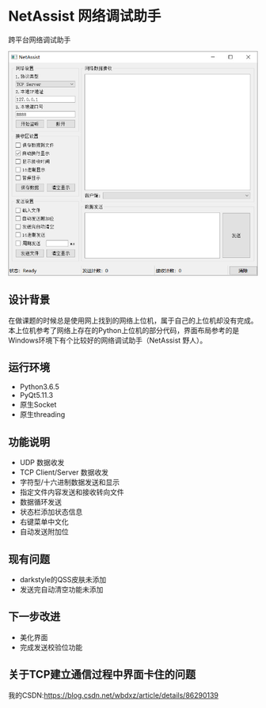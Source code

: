# NetAssist 网络调试助手
跨平台网络调试助手

![截图](./screenshot/shot.jpg)

## 设计背景
在做课题的时候总是使用网上找到的网络上位机，属于自己的上位机却没有完成。本上位机参考了网络上存在的Python上位机的部分代码，界面布局参考的是Windows环境下有个比较好的网络调试助手（NetAssist 野人）。


## 运行环境
- Python3.6.5
- PyQt5.11.3
- 原生Socket
- 原生threading

## 功能说明
- UDP 数据收发
- TCP Client/Server 数据收发
- 字符型/十六进制数据发送和显示
- 指定文件内容发送和接收转向文件
- 数据循环发送
- 状态栏添加状态信息
- 右键菜单中文化
- 自动发送附加位

## 现有问题
- darkstyle的QSS皮肤未添加
- 发送完自动清空功能未添加

## 下一步改进
- 美化界面
- 完成发送校验位功能

## 关于TCP建立通信过程中界面卡住的问题
我的CSDN:https://blog.csdn.net/wbdxz/article/details/86290139
